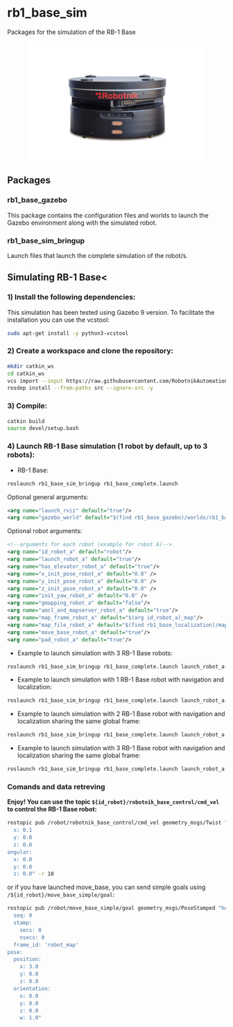 # rb1_base_sim


Packages for the simulation of the RB-1 Base

<p align="center">
  <img src="doc/rb1_base.jpeg" height="275" />
</p>


## Packages

### rb1_base_gazebo

This package contains the configuration files and worlds to launch the Gazebo environment along with the simulated robot.

### rb1_base_sim_bringup

Launch files that launch the complete simulation of the robot/s.


## Simulating RB-1 Base<

### 1) Install the following dependencies:

This simulation has been tested using Gazebo 9 version. To facilitate the installation you can use the vcstool:

```bash
sudo apt-get install -y python3-vcstool
```

### 2) Create a workspace and clone the repository:

```bash
mkdir catkin_ws
cd catkin_ws
vcs import --input https://raw.githubusercontent.com/RobotnikAutomation/rb1_base_sim/melodic-master/doc/rb1_base_sim.repos
rosdep install --from-paths src --ignore-src -y
```

### 3) Compile:

```bash
catkin build
source devel/setup.bash
```


### 4) Launch RB-1 Base simulation (1 robot by default, up to 3 robots):
- RB-1 Base:

```bash
roslaunch rb1_base_sim_bringup rb1_base_complete.launch
```

Optional general arguments:
```xml
<arg name="launch_rviz" default="true"/>
<arg name="gazebo_world" default="$(find rb1_base_gazebo)/worlds/rb1_base_office.world"/>
```
  Optional robot arguments:
```xml
<!--arguments for each robot (example for robot A)-->
<arg name="id_robot_a" default="robot"/>
<arg name="launch_robot_a" default="true"/>
<arg name="has_elevator_robot_a" default="true"/>
<arg name="x_init_pose_robot_a" default="0.0" />
<arg name="y_init_pose_robot_a" default="0.0" />
<arg name="z_init_pose_robot_a" default="0.0" />
<arg name="init_yaw_robot_a" default="0.0" />
<arg name="gmapping_robot_a" default="false"/>
<arg name="amcl_and_mapserver_robot_a" default="true"/>
<arg name="map_frame_robot_a" default="$(arg id_robot_a)_map"/>
<arg name="map_file_robot_a" default="$(find rb1_base_localization)/maps/willow_garage/willow_garage.yaml"/>
<arg name="move_base_robot_a" default="true"/>
<arg name="pad_robot_a" default="true"/>
```
- Example to launch simulation with 3 RB-1 Base robots:
```bash
roslaunch rb1_base_sim_bringup rb1_base_complete.launch launch_robot_a:=true launch_robot_b:=true launch_robot_c:=true
```
- Example to launch simulation with 1 RB-1 Base robot with navigation and localization:
```bash
roslaunch rb1_base_sim_bringup rb1_base_complete.launch launch_robot_a:=true move_base_robot_a:=true amcl_and_mapserver_robot_a:=true
```
- Example to launch simulation with 2 RB-1 Base robot with navigation and localization sharing the same global frame:
```bash
roslaunch rb1_base_sim_bringup rb1_base_complete.launch launch_robot_a:=true amcl_and_mapserver_robot_a:=true move_base_robot_a:=true map_frame_a:=/map launch_robot_b:=true amcl_and_mapserver_robot_b:=true move_base_robot_b:=true map_frame_b:=/map
```
- Example to launch simulation with 3 RB-1 Base robot with navigation and localization sharing the same global frame:
```bash
roslaunch rb1_base_sim_bringup rb1_base_complete.launch launch_robot_a:=true amcl_and_mapserver_robot_a:=true move_base_robot_a:=true map_frame_a:=/map launch_robot_b:=true amcl_and_mapserver_robot_b:=true move_base_robot_b:=true map_frame_b:=/map launch_robot_c:=true amcl_and_mapserver_robot_c:=true move_base_robot_c:=true map_frame_c:=/map
```

### Comands and data retreving
**Enjoy! You can use the topic `${id_robot}/robotnik_base_control/cmd_vel` to control the RB-1 Base robot:**

```bash
rostopic pub /robot/robotnik_base_control/cmd_vel geometry_msgs/Twist "linear:
  x: 0.1
  y: 0.0
  z: 0.0
angular:
  x: 0.0
  y: 0.0
  z: 0.0" -r 10
```

or if you have launched move_base, you can send simple goals using `/${id_robot}/move_base_simple/goal`:
```bash
rostopic pub /robot/move_base_simple/goal geometry_msgs/PoseStamped "header:
  seq: 0
  stamp:
    secs: 0
    nsecs: 0
  frame_id: 'robot_map'
pose:
  position:
    x: 3.0
    y: 0.0
    z: 0.0
  orientation:
    x: 0.0
    y: 0.0
    z: 0.0
    w: 1.0" 
```


